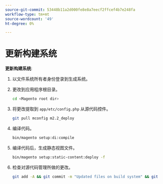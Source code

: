 ```yaml
---
source-git-commit: 53448b11a2d000fe8e8a7eecf2ffcef4b7e248fa
workflow-type: tm+mt
source-wordcount: '49'
ht-degree: 0%

---
```

# 更新构建系统

**更新构建系统**:

1. 以文件系统所有者身份登录到生成系统。
1. 更改到应用程序根目录。

   ```bash
   cd <Magento root dir>
   ```

1. 将更改提取到 `app/etc/config.php` 从源代码控件。

   ```bash
   git pull mconfig m2.2_deploy
   ```

1. 编译代码。

   ```bash
   bin/magento setup:di:compile
   ```

1. 编译代码后，生成静态视图文件。

   ```bash
   bin/magento setup:static-content:deploy -f
   ```

1. 检查对源代码管理所做的更改。

   ```bash
   git add -A && git commit -m "Updated files on build system" && git push mconfig m2.2_deploy
   ```
